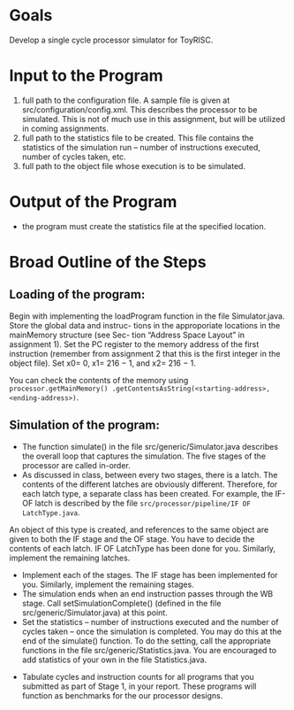 # Goals
Develop a single cycle processor simulator for ToyRISC.

# Input to the Program
1. full path to the configuration file. A sample file is given at src/configuration/config.xml. This describes the processor to be simulated. This is not of much use in
this assignment, but will be utilized in coming assignments.
2. full path to the statistics file to be created. This file contains the statistics of the simulation run – number of instructions executed, number of cycles taken, etc.
3. full path to the object file whose execution is to be simulated.

# Output of the Program
- the program must create the statistics file at the specified location.

# Broad Outline of the Steps
## Loading of the program:
Begin with implementing the loadProgram function in the file Simulator.java. Store the global data and instruc- tions in the approporiate locations in the mainMemory structure (see Sec- tion “Address Space Layout” in assignment 1). Set the PC register to the memory address of the first instruction (remember from assignment 2 that this is the first integer in the object file). Set x0= 0, x1= 216 − 1, and x2= 216 − 1.

You can check the contents of the memory using `processor.getMainMemory() .getContentsAsString(<starting-address>, <ending-address>)`.
## Simulation of the program:
- The function simulate() in the file src/generic/Simulator.java describes the overall loop that captures the simulation. The five stages of the processor are called in-order.
- As discussed in class, between every two stages, there is a latch. The
contents of the different latches are obviously different. Therefore, for
each latch type, a separate class has been created. For example, the
IF-OF latch is described by the file `src/processor/pipeline/IF OF LatchType.java`.
  
An object of this type is created, and references to the same object are given to both the IF stage and the OF stage.
You have to decide the contents of each latch. IF OF LatchType has been done for you. Similarly, implement the remaining latches.
- Implement each of the stages. The IF stage has been implemented for you. Similarly, implement the remaining stages.
- The simulation ends when an end instruction passes through the WB
stage. Call setSimulationComplete() (defined in the file src/generic/Simulator.java) at this point.
- Set the statistics – number of instructions executed and the number
of cycles taken – once the simulation is completed. You may do this
at the end of the simulate() function. To do the setting, call the appropriate functions in the file src/generic/Statistics.java.
You are encouraged to add statistics of your own in the file Statistics.java.
* Tabulate cycles and instruction counts for all programs that you submitted as part of Stage 1, in your report. These programs will function as benchmarks for the our processor designs.

